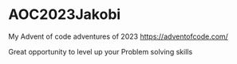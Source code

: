 # AOC2023Jakobi

My Advent of code adventures of 2023
https://adventofcode.com/

Great opportunity to level up your Problem solving skills
